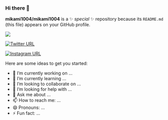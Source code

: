 ### Hi there 👋

**mikami1004/mikami1004** is a ✨ _special_ ✨ repository because its `README.md` (this file) appears on your GitHub profile.

![](https://komarev.com/ghpvc/?username=your-github-username)

[![Twitter URL][badge-url-twitter]][twitter]

[badge-url-twitter]: https://img.shields.io/twitter/url?label=%40R_11235&style=social&url=https%3A%2F%2Ftwitter.com%2FR_11235
[twitter]: https://twitter.com/R_11235

[![Instagram URL][badge-url-instagram]][instagram]

[badge-url-instagram]: https://img.shields.io/badge/@r_s.univ--white.svg?style=social&logo=instagram
[instagram]: https:///www.instagram.com/r_s.univ


Here are some ideas to get you started:

- 🔭 I’m currently working on ...
- 🌱 I’m currently learning ...
- 👯 I’m looking to collaborate on ...
- 🤔 I’m looking for help with ...
- 💬 Ask me about ...
- 📫 How to reach me: ...
- 😄 Pronouns: ...
- ⚡ Fun fact: ...
